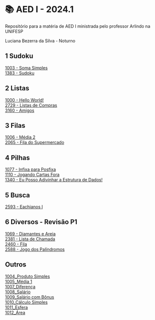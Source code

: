 # 📚 AED I - 2024.1

Repositório para a matéria de AED I ministrada pelo professor Arlindo na UNIFESP

Luciana Bezerra da Silva - Noturno

## 1 Sudoku<br>
<a href="https://github.com/Luciana013/AED_01_2024/blob/main/torneio_1003_Soma%20Simples">1003 - Soma Simples</a><br>
<a href="https://github.com/Luciana013/AED_01_2024/blob/main/sudoku_1383">1383 - Sudoku</a><br>

## 2 Listas <br>
  <a href="https://github.com/Luciana013/AED_01_2024/blob/main/torneio_1000_Hello%20World!">1000 - Hello World!</a><br>
  <a href="https://github.com/Luciana013/AED_01_2024/blob/main/torneio_2729_Lista%20de%20Compras">2729 - Listas de Compras</a><br>
  <a href="https://github.com/Luciana013/AED_01_2024/blob/main/torneio_3160_Amigos">3160 - Amigos</a> <br>

## 3 Filas <br>
  <a href="https://github.com/Luciana013/AED_01_2024/blob/main/torneio_%201006_M%C3%A9dia2">1006 - Média 2</a><br>
  <a href="https://github.com/Luciana013/AED_01_2024/blob/main/torneio_%202065_Fila%20do%20Supermercado">2065 - Fila do Supermercado</a><br>

## 4 Pilhas <br>
  <a href="https://github.com/Luciana013/AED_01_2024/blob/main/torneio_%201077_Infixa%20para%20Posfixa">1077 - Infixa para Posfixa</a><br>
  <a href="https://github.com/Luciana013/AED_01_2024/blob/main/torneio_%201110_Jogando%20Cartas%20Fora">1110 - Jogando Cartas Fora</a><br>
  <a href="https://github.com/Luciana013/AED_01_2024/blob/main/torneio_1340_Eu%20Posso%20Adivinhar%20a%20Estrutura%20de%20Dados!">1340 - Eu Posso Adivinhar a Estrutura de Dados!</a> <br>

## 5 Busca <br>
  <a href="https://github.com/Luciana013/AED_01_2024/blob/main/2593%20-%20Eachianos%20I">2593 - Eachianos I</a><br>

## 6 Diversos - Revisão P1
  <a href="https://github.com/Luciana013/AED_01_2024/blob/main/torneio_%201069_Diamantes%20e%20Areia">1069 - Diamantes e Areia</a><br>
  <a href="https://github.com/Luciana013/AED_01_2024/blob/main/torneio_2381_Lista%20de%20Chamada">2381 - Lista de Chamada</a><br>
  <a href="https:">2460 - Fila</a> <br>
  <a href="https://github.com/Luciana013/AED_01_2024/blob/main/torneio_2588_Jogo%20dos%20Pal%C3%ADndromos">2588 - Jogo dos Palíndromos</a> <br>

## Outros
  <a href="https://github.com/Luciana013/AED_01_2024/blob/main/1004_Produto%20Simples">1004_Produto Simples</a><br>
  <a href="https://github.com/Luciana013/AED_01_2024/blob/main/1005_Média%201">1005_Média 1</a><br>
  <a href="https://github.com/Luciana013/AED_01_2024/blob/main/1007_Diferença">1007_Diferença</a> <br>
  <a href="https://github.com/Luciana013/AED_01_2024/blob/main/1008_Salário">1008_Salário</a> <br>
  <a href="https://github.com/Luciana013/AED_01_2024/blob/main/1009_Salário%20com%20Bônus">1009_Salário com Bônus</a><br>
  <a href="https://github.com/Luciana013/AED_01_2024/blob/main/1010_Cálculo%20Simples">1010_Cálculo Simples</a><br>
  <a href="https://github.com/Luciana013/AED_01_2024/blob/main/1011_Esfera">1011_Esfera</a> <br>
  <a href="hhttps://github.com/Luciana013/AED_01_2024/blob/main/1012_Área">1012_Área</a> <br>

